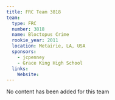 ```yaml
---
title: FRC Team 3818
team:
  type: FRC
  number: 3818
  name: Bloctopus Crime
  rookie_year: 2011
  location: Metairie, LA, USA
  sponsors:
    - jcpenney
    - Grace King High School
  links:
    Website: 
---
```

No content has been added for this team